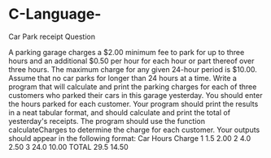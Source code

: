# C-Language-
Car Park receipt
Question

A parking garage charges a $2.00 minimum fee to park for up to three hours and an additional $0.50 per hour for each hour or part thereof over three hours. The maximum charge for any given 24-hour period is $10.00. Assume that no car parks for longer than 24 hours at a time. Write a program that will calculate and print the parking charges for each of three customers who parked their cars in this garage yesterday. You should enter the hours parked for each customer. Your program should print the results in a neat tabular format, and should calculate and print the total of yesterday's receipts. The program should use the function calculateCharges to determine the charge for each customer. Your outputs should appear in the following format:
                                              Car	Hours	Charge
                                               1 	1.5 	2.00
                                               2 	4.0 	2.50
                                               3 	24.0 	10.00
                                             TOTAL 	29.5 	14.50
